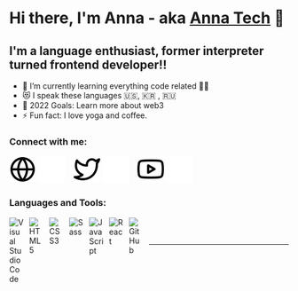 # Hi there, I'm Anna - aka [Anna Tech][youtube] 👋

## I'm a language enthusiast, former interpreter turned frontend developer!!

- 🌱 I’m currently learning everything code related 👩‍💻
- 😻 I speak these languages 🇺🇸, 🇰🇷 , 🇷🇺
- 🥅 2022 Goals: Learn more about web3
- ⚡ Fun fact: I love yoga and coffee.

### Connect with me:

[![website](./img/globe-light.svg)](https://annaan01.github.io/anna-portfolio/#gh-light-mode-only)
[![website](./img/globe-dark.svg)](https://annaan01.github.io/anna-portfolio/#gh-dark-mode-only)
&nbsp;&nbsp;
[![website](./img/twitter-light.svg)](https://twitter.com/AnnaSoftwareDev#gh-light-mode-only)
[![website](./img/twitter-dark.svg)](https://twitter.com/AnnaSoftwareDev#gh-dark-mode-only)
&nbsp;&nbsp;
[![website](./img/youtube-light.svg)](https://www.youtube.com/channel/UCaZw_pKX01qoCEumrn6OuHw#gh-light-mode-only)
[![website](./img/youtube-dark.svg)](https://www.youtube.com/channel/UCaZw_pKX01qoCEumrn6OuHw#gh-dark-mode-only)

### Languages and Tools:

<img align="left" alt="Visual Studio Code" width="26px" src="https://cdn.jsdelivr.net/gh/devicons/devicon/icons/vscode/vscode-original.svg" style="padding-right:10px;" />
<img align="left" alt="HTML5" width="26px" src="https://cdn.jsdelivr.net/gh/devicons/devicon/icons/html5/html5-original.svg" style="padding-right:10px;" />
<img align="left" alt="CSS3" width="26px" src="https://cdn.jsdelivr.net/gh/devicons/devicon/icons/css3/css3-original.svg" style="padding-right:10px;" />
<img align="left" alt="Sass" width="26px" src="https://cdn.jsdelivr.net/gh/devicons/devicon/icons/sass/sass-original.svg" style="padding-right:10px;" />
<img align="left" alt="JavaScript" width="26px" src="https://cdn.jsdelivr.net/gh/devicons/devicon/icons/javascript/javascript-original.svg" style="padding-right:10px;" />
<img align="left" alt="React" width="26px" src="https://cdn.jsdelivr.net/gh/devicons/devicon/icons/react/react-original.svg" style="padding-right:10px;" />
<img align="left" alt="GitHub" width="26px" src="https://user-images.githubusercontent.com/3369400/139448065-39a229ba-4b06-434b-bc67-616e2ed80c8f.png" style="padding-right:10px;" />

<br />
<br />

---

[website]: https://annaan01.github.io/anna-portfolio-v1
[twitter]: https://twitter.com/AnnaSoftwareDev
[youtube]: https://www.youtube.com/channel/UCaZw_pKX01qoCEumrn6OuHw

